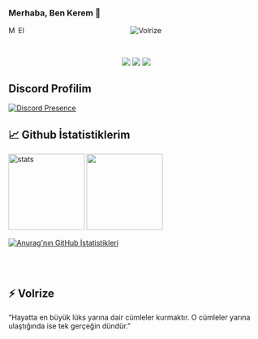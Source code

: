 ### Merhaba, Ben Kerem 👋
<a href="https://discordapp.com/users/664395846212780032/">
  <img align="left" alt="My Discord" width="16px" src="https://cdn.jsdelivr.net/npm/simple-icons@v3/icons/discord.svg" />
</a>
 <a href="https://github.com/Volrize/">
  <img align="left" alt="Elminstr" width="16px" src="https://cdn.jsdelivr.net/npm/simple-icons@v3/icons/github.svg" />
</a>

<p align="center"> <img src="https://komarev.com/ghpvc/?username=Volrize" alt="Volrize" /> </p>
<br />
<p align="center">
 <a href="https://discord.com/users/664395846212780032" target"blank_"><img src="https://img.shields.io/badge/Discord%20-7289DA.svg?&style=for-the-badge&logo=discord&logoColor=white"></a>
  <a href="https://www.github.com/Volrize" target"blank_"><img src="https://img.shields.io/badge/GitHub%20-191717.svg?&style=for-the-badge&logo=github&logoColor=white"></a>
  <a href="https://open.spotify.com/user/52xv87b9sg5qif1nipnma0489" target"blank_"><img src="https://img.shields.io/badge/Spotify%20-1ed760.svg?&style=for-the-badge&logo=spotify&logoColor=white"></a>

 
## Discord Profilim

[![Discord Presence](https://lanyard.cnrad.dev/api/673802320454352917)](https://discord.com/users/673802320454352917)
  
## 📈 Github İstatistiklerim

<p align="left">
   <img src="https://github-readme-stats.vercel.app/api?username=Volrize&count_private=true&show_icons=true&theme=midnight-purple&hide_border=true" width="%150" height="150px" alt="stats" />
   <img src="https://github-readme-stats.vercel.app/api/top-langs/?username=Volrize&layout=compact&show_icons=true&theme=midnight-purple&hide_border=true"width="%100" height="150px" />
  
  [![Anurag'nın GitHub İstatistikleri](https://github-readme-stats.vercel.app/api?username=Volrize)](https://github.com/anuraghazra/github-readme-stats)

<br>

<br />
  
## ⚡ Volrize <br>
“Hayatta en büyük lüks yarına dair cümleler kurmaktır. O cümleler yarına ulaştığında ise tek gerçeğin dündür.”
